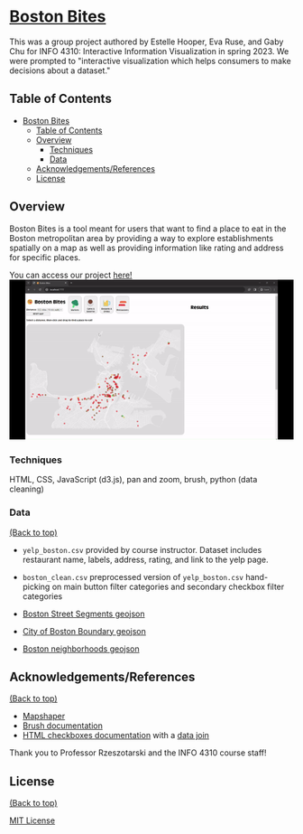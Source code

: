 # [Boston Bites](https://gitstelle.github.io/info4310-restaurant-finder/)

This was a group project authored by Estelle Hooper, Eva Ruse, and Gaby Chu for INFO 4310: Interactive Information Visualization in spring 2023. We were prompted to "interactive visualization which helps consumers to make decisions about a dataset."

## Table of Contents

- [Boston Bites](#boston-bites)
  - [Table of Contents](#table-of-contents)
  - [Overview](#overview)
    - [Techniques](#techniques)
    - [Data](#data)
  - [Acknowledgements/References](#acknowledgementsreferences)
  - [License](#license)

## Overview

Boston Bites is a tool meant for users that want to find a place to eat in the Boston metropolitan area by providing a way to explore establishments spatially on a map as well as providing information like rating and address for specific places.

You can access our project [here!](https://gitstelle.github.io/info4310-restaurant-finder/)
![Demo](demo.gif)

### Techniques
HTML, CSS, JavaScript (d3.js), pan and zoom, brush, python (data cleaning)

### Data
[(Back to top)](#table-of-contents)

- `yelp_boston.csv` provided by course instructor. Dataset includes restaurant name, labels, address, rating, and link to the yelp page.

- `boston_clean.csv` preprocessed version of `yelp_boston.csv` hand-picking on main button filter categories and secondary checkbox filter categories

- [Boston Street Segments geojson](https://data.boston.gov/dataset/boston-street-segments)
- [City of Boston Boundary geojson](https://data.boston.gov/dataset/city-of-boston-boundary)
- [Boston neighborhoods geojson](https://bostonopendata-boston.opendata.arcgis.com/datasets/3525b0ee6e6b427f9aab5d0a1d0a1a28/explore?location=42.312358%2C-71.056800%2C12.77)


## Acknowledgements/References
[(Back to top)](#table-of-contents)

- [Mapshaper](https://mapshaper.org/)
- [Brush documentation](https://d3-graph-gallery.com/graph/interactivity_brush.html)
- [HTML checkboxes documentation](https://developer.mozilla.org/en-US/docs/Web/HTML/Element/input/checkbox) with a [data join](https://stackoverflow.com/questions/52598074/d3-checkbox-label-input-order)


Thank you to Professor Rzeszotarski and the INFO 4310 course staff!

## License
[(Back to top)](#table-of-contents)

[MIT License](https://opensource.org/license/mit/)